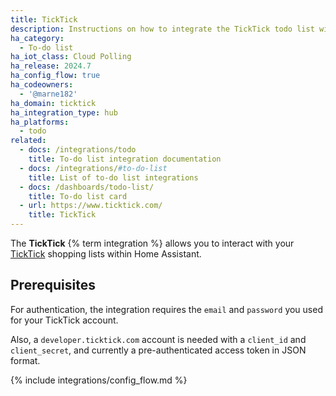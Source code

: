 ```yaml
---
title: TickTick
description: Instructions on how to integrate the TickTick todo list with Home Assistant.
ha_category:
  - To-do list
ha_iot_class: Cloud Polling
ha_release: 2024.7
ha_config_flow: true
ha_codeowners:
  - '@marne182'
ha_domain: ticktick
ha_integration_type: hub
ha_platforms:
  - todo
related:
  - docs: /integrations/todo
    title: To-do list integration documentation
  - docs: /integrations/#to-do-list
    title: List of to-do list integrations
  - docs: /dashboards/todo-list/
    title: To-do list card
  - url: https://www.ticktick.com/
    title: TickTick
---
```


The **TickTick** {% term integration %} allows you to interact with your [TickTick](https://www.ticktick.com/) shopping lists within Home Assistant.

## Prerequisites

For authentication, the integration requires the `email` and `password` you used for your TickTick account.

Also, a `developer.ticktick.com` account is needed with a `client_id` and `client_secret`, and currently a pre-authenticated access token in JSON format.

{% include integrations/config_flow.md %}
